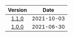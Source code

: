 | Version | Date |
| :---: | --- |
| [1.1.0](https://github.com/b3dgs/lionheart-remake/releases/tag/v1.1.0) | 2021-10-03 |
| [1.0.0](https://github.com/b3dgs/lionheart-remake/releases/tag/v1.0.0) | 2021-06-30 |